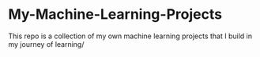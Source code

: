 # My-Machine-Learning-Projects
This repo is a collection of my own machine learning projects that I build in my journey of learning/
